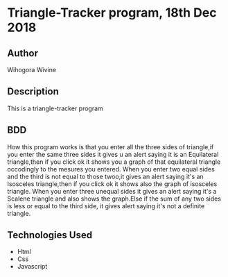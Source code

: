 # Triangle-Tracker program, 18th Dec 2018
## Author
Wihogora Wivine
## Description
This is a triangle-tracker program
## BDD
How this program works is that you enter all the three sides of triangle,if you enter the same three sides it gives u an alert saying it is an Equilateral triangle,then if you click ok it shows you a graph of that equilateral triangle occodingly to the mesures you entered.
When you enter two equal sides and the third is not equal to those twoo,it gives an alert saying it's an Isosceles triangle,then if you click ok it shows also the graph of isosceles triangle.
When you enter three unequal sides it gives an alert saying it's a Scalene triangle and also shows the graph.Else if the sum of any two sides is less or equal to the third side, it gives alert saying it's not a definite triangle.
## Technologies Used
* Html
* Css
* Javascript